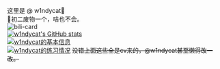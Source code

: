 这里是 @ w1ndycat🎉  
👴初二废物一个，啥也不会。     
![bili-card](https://bilibili-readme-stats.vercel.app/api?id=524510187&card=pink)   
[![w1ndycat's GitHub stats](https://github-readme-stats.vercel.app/api?username=w1ndycat&show_icons=true&theme=dark)](https://github.com/anuraghazra/github-readme-stats)    
[![w1ndycat的基本信息](https://api.jerryz.com.cn/about?id=372010&dark_mode=true)](https://www.luogu.com.cn/user/372010)      
[![w1ndycat的练习情况](https://api.jerryz.com.cn/practice?id=372010&dark_mode=true)](https://www.luogu.com.cn/user/372010#practice)
~~没错上面这些全是cv来的，@w1ndycat甚至懒得改一改。~~
<!---
absolutevaluesb/absolutevaluesb is a ✨ special ✨ repository because its `README.md` (this file) appears on your GitHub profile.
You can click the Preview link to take a look at your changes.
--->
